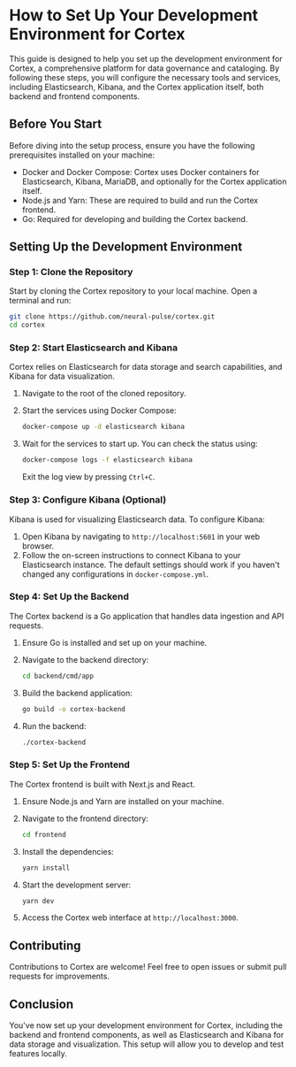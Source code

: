 # How to Set Up Your Development Environment for Cortex

This guide is designed to help you set up the development environment for Cortex, a comprehensive platform for data governance and cataloging. By following these steps, you will configure the necessary tools and services, including Elasticsearch, Kibana, and the Cortex application itself, both backend and frontend components.

## Before You Start

Before diving into the setup process, ensure you have the following prerequisites installed on your machine:

- Docker and Docker Compose: Cortex uses Docker containers for Elasticsearch, Kibana, MariaDB, and optionally for the Cortex application itself.
- Node.js and Yarn: These are required to build and run the Cortex frontend.
- Go: Required for developing and building the Cortex backend.

## Setting Up the Development Environment

### Step 1: Clone the Repository

Start by cloning the Cortex repository to your local machine. Open a terminal and run:

```bash
git clone https://github.com/neural-pulse/cortex.git
cd cortex
```

### Step 2: Start Elasticsearch and Kibana

Cortex relies on Elasticsearch for data storage and search capabilities, and Kibana for data visualization.

1. Navigate to the root of the cloned repository.
2. Start the services using Docker Compose:

   ```bash
   docker-compose up -d elasticsearch kibana
   ```

3. Wait for the services to start up. You can check the status using:

   ```bash
   docker-compose logs -f elasticsearch kibana
   ```

   Exit the log view by pressing `Ctrl+C`.

### Step 3: Configure Kibana (Optional)

Kibana is used for visualizing Elasticsearch data. To configure Kibana:

1. Open Kibana by navigating to `http://localhost:5601` in your web browser.
2. Follow the on-screen instructions to connect Kibana to your Elasticsearch instance. The default settings should work if you haven't changed any configurations in `docker-compose.yml`.

### Step 4: Set Up the Backend

The Cortex backend is a Go application that handles data ingestion and API requests.

1. Ensure Go is installed and set up on your machine.
2. Navigate to the backend directory:

   ```bash
   cd backend/cmd/app
   ```

3. Build the backend application:

   ```bash
   go build -o cortex-backend
   ```

4. Run the backend:

   ```bash
   ./cortex-backend
   ```

### Step 5: Set Up the Frontend

The Cortex frontend is built with Next.js and React.

1. Ensure Node.js and Yarn are installed on your machine.
2. Navigate to the frontend directory:

   ```bash
   cd frontend
   ```

3. Install the dependencies:

   ```bash
   yarn install
   ```

4. Start the development server:

   ```bash
   yarn dev
   ```

5. Access the Cortex web interface at `http://localhost:3000`.

## Contributing

Contributions to Cortex are welcome! Feel free to open issues or submit pull requests for improvements.

## Conclusion

You've now set up your development environment for Cortex, including the backend and frontend components, as well as Elasticsearch and Kibana for data storage and visualization. This setup will allow you to develop and test features locally.